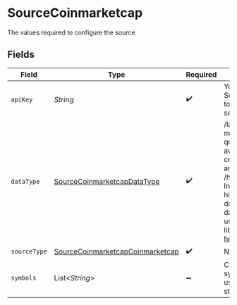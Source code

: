 # SourceCoinmarketcap

The values required to configure the source.


## Fields

| Field                                                                                                                                                                                                                                                                                         | Type                                                                                                                                                                                                                                                                                          | Required                                                                                                                                                                                                                                                                                      | Description                                                                                                                                                                                                                                                                                   |
| --------------------------------------------------------------------------------------------------------------------------------------------------------------------------------------------------------------------------------------------------------------------------------------------- | --------------------------------------------------------------------------------------------------------------------------------------------------------------------------------------------------------------------------------------------------------------------------------------------- | --------------------------------------------------------------------------------------------------------------------------------------------------------------------------------------------------------------------------------------------------------------------------------------------- | --------------------------------------------------------------------------------------------------------------------------------------------------------------------------------------------------------------------------------------------------------------------------------------------- |
| `apiKey`                                                                                                                                                                                                                                                                                      | *String*                                                                                                                                                                                                                                                                                      | :heavy_check_mark:                                                                                                                                                                                                                                                                            | Your API Key. See <a href="https://coinmarketcap.com/api/documentation/v1/#section/Authentication">here</a>. The token is case sensitive.                                                                                                                                                     |
| `dataType`                                                                                                                                                                                                                                                                                    | [SourceCoinmarketcapDataType](../../models/shared/SourceCoinmarketcapDataType.md)                                                                                                                                                                                                             | :heavy_check_mark:                                                                                                                                                                                                                                                                            | /latest: Latest market ticker quotes and averages for cryptocurrencies and exchanges. /historical: Intervals of historic market data like OHLCV data or data for use in charting libraries. See <a href="https://coinmarketcap.com/api/documentation/v1/#section/Endpoint-Overview">here</a>. |
| `sourceType`                                                                                                                                                                                                                                                                                  | [SourceCoinmarketcapCoinmarketcap](../../models/shared/SourceCoinmarketcapCoinmarketcap.md)                                                                                                                                                                                                   | :heavy_check_mark:                                                                                                                                                                                                                                                                            | N/A                                                                                                                                                                                                                                                                                           |
| `symbols`                                                                                                                                                                                                                                                                                     | List<*String*>                                                                                                                                                                                                                                                                                | :heavy_minus_sign:                                                                                                                                                                                                                                                                            | Cryptocurrency symbols. (only used for quotes stream)                                                                                                                                                                                                                                         |